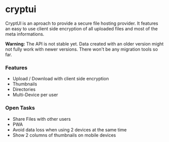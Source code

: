 # cryptui

CryptUI is an aproach to provide a secure file hosting provider. It features an easy to use client side encryption of all uploaded files and most of the meta informations. 

**Warning:** The API is not stable yet. Data created with an older version might not fully work with newer versions. There won't be any migration tools so far.

### Features
- Upload / Download with client side encryption
- Thumbnails
- Directories
- Multi-Device per user

### Open Tasks
- Share Files with other users
- PWA
- Avoid data loss when using 2 devices at the same time
- Show 2 columns of thumbnails on mobile devices
